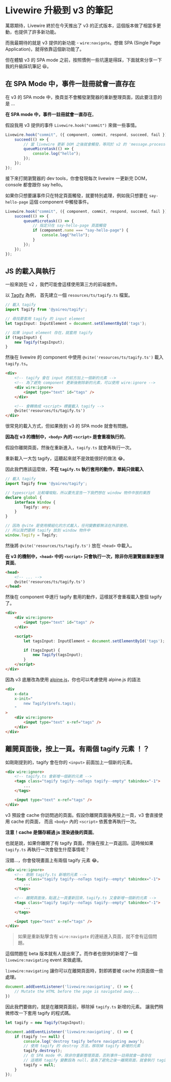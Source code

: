 # Livewire 升級到 v3 的筆記

萬眾期待，Livewire 終於在今天推出了 v3 的正式版本，這個版本做了相當多更動，也提供了許多新功能。

而我最期待的就是 v3 提供的新功能 - `wire:navigate`。想做 SPA (Single Page Application)，就得依靠這個新功能了。

但在體驗 v3 的 SPA mode 之前，按照慣例一些坑還是得踩，下面就來分享一下我的升級踩坑筆記 😆。

## 在 SPA Mode 中，事件一註冊就會一直存在

在 v3 的 SPA mode 中，換頁並不會觸發瀏覽器的重新整理頁面，因此要注意的是 ...

**在 SPA mode 中，事件一註冊就會一直存在**。

假設我用 v3 提供的事件 `Livewire.hook("commit")` 來做一些事情。

```js
Livewire.hook("commit", ({ component, commit, respond, succeed, fail }) => {
    succeed(() => {
        // 當 livewire 更新 DOM 之後就會觸發，等同於 v2 的 'message.processed' 事件
        queueMicrotask(() => {
            console.log("hello");
        });
    });
});
```

接下來打開瀏覽器的 dev tools，你會發現每次 livewire 一更新完 DOM，console 都會跟你 say hello。

如果你只想要讓事件只在特定頁面觸發，就要特別處理，例如我只想要在 `say-hello-page` 這個 component 中觸發事件。

```js
Livewire.hook("commit", ({ component, commit, respond, succeed, fail }) => {
    succeed(() => {
        queueMicrotask(() => {
            // 指定只在 say-hello-page 頁面觸發
            if (component.name === "say-hello-page") {
                console.log("hello");
            }
        });
    });
});
```

## JS 的載入與執行

一般來說在 v2 ，我們可能會這樣使用第三方的前端套件。

以 [Tagify](https://github.com/yairEO/tagify) 為例，
首先建立一個 `resources/ts/tagify.ts` 檔案。

```ts
// 載入 tagify
import Tagify from '@yaireo/tagify';

// 尋找要套用 tagify 的 input element
let tagsInput: InputElement = document.setElementById('tags');

// 如果 input element 存在，就套用 tagify
if (tagsInput) {
    new Tagify(tagsInput);
}
```

然後在 livewire 的 component 中使用 `@vite('resources/ts/tagify.ts')` 載入 `tagify.ts`。

```html
<div>
    <!-- tagify 會在 input 的前方加上一個新的元素 -->
    <!-- 為了避免 component 更新後刪除新的元素，可以使用 wire:ignore -->
    <div wire:ignore>
        <input type="text" id="tags" />
    </div>

    <!-- 會轉換成 <script> 標籤載入 tagify -->
    @vite('resources/ts/tagify.ts')
</div>
```

很常見的載入方式，但如果換到 v3 的 SPA mode 就會有問題。

**因為在 v3 的機制中，`<body>` 內的 `<script>` 是會重複執行的**。

假設你離開頁面，然後在重新進入，`tagify.ts` 就會再執行一次。

重新載入一大包 tagify，這聽起來就不是效能很好的做法 😂。

因此我們應該這麼做，**不在 `tagify.ts` 執行套用的動作，單純只做載入**

```ts
// 載入 tagify
import Tagify from '@yaireo/tagify';

// typescript 比較囉唆點，所以要先宣告一下我們想在 window 物件中放的東西
declare global {
    interface Window {
        Tagify: any;
    }
}

// 因為 @vite 是使用模組化的方式載入，任何變數都無法在外部使用。
// 所以我們要將 tagify 放到 window 物件中
window.Tagify = Tagify;
```

然後將 `@vite('resources/ts/tagify.ts')` 放在 `<head>` 中載入。

**在 v3 的機制中，`<head>` 中的 `<script>` 只會執行一次，除非你用瀏覽器重新整理頁面**。

```html
<head>
    <!-- ... -->
    @vite('resources/ts/tagify.ts')
</head>
```

然後在 component 中進行 tagify 套用的動作，這樣就不會重複載入整個 tagify 了。

```html
<div>
    <div wire:ignore>
        <input type="text" id="tags" />
    </div>

    <script>
        let tagsInput: InputElement = document.setElementById('tags');

        if (tagsInput) {
            new Tagify(tagsInput);
        }
    </script>
</div>
```

因為 v3 底層改為使用 [alpine.js](https://alpinejs.dev/)，你也可以考慮使用 alpine.js 的語法

```html
<div
    x-data
    x-init="
        new Tagify($refs.tags);
    "
>
    <div wire:ignore>
        <input type="text" x-ref="tags" />
    </div>
</div>
```

## 離開頁面後，按上一頁。有兩個 tagify 元素 ！？

如剛剛提到的，tagify 會在你的 `<input>` 前面加上一個新的元素。

```html
<div wire:ignore>
    <!-- tagify.ts 會新增一個新的元素 -->
    <tags class="tagify tagify--noTags tagify--empty" tabindex="-1">
        ...
    </tags>

    <input type="text" x-ref="tags" />
</div>
```

v3 預設會 cache 你訪問過的頁面。假設你離開頁面後再按上一頁，v3 會直接使用 cache 的頁面，
而且 `<body>` 內的 `<script>` 依舊會再執行一次。

**注意！cache 是儲存經過 js 渲染過後的頁面**。

也就是說，如果你離開了有 tagify 頁面，然後在按上一頁返回。這時候如果 `tagify.ts` 再執行一次會發生什麼事情呢？

沒錯...，你會發現畫面上有兩個 tagify 元素 😂。

```html
<div wire:ignore>
    <!-- 剛剛 tagify.ts 新增的元素 -->
    <tags class="tagify tagify--noTags tagify--empty" tabindex="-1">
        ...
    </tags>

    <!-- 離開頁面後，點選上一頁重新回來，tagify.ts 又會新增一個新的元素 -->
    <tags class="tagify tagify--noTags tagify--empty" tabindex="-1">
        ...
    </tags>

    <input type="text" x-ref="tags" />
</div>
```

> 如果是重新點擊含有 `wire:navigate` 的連結進入頁面，就不會有這個問題。

這個問題在 beta 版本就有人提出來了。而作者也很快的新增了一個 `livewire:navigating` event 來做處理。

`livewire:navigating` 讓你可以在離開頁面時，對即將要被 cache 的頁面做一些處理。

```js
document.addEventListener('livewire:navigating', () => {
    // Mutate the HTML before the page is navigated away...
})
```

因此我們要做的，就是在離開頁面前，移除掉 `tagify.ts` 新增的元素。
讓我們稍微修改一下套用 tagify 的程式碼。

```js
let tagify = new Tagify(tagsInput);

document.addEventListener('livewire:navigating', () => {
    if (tagify !== null) {
        console.log('destroy tagify before navigating away');
        // 使用 tagify 的 destroy 方法，移除掉 tagify 新增的元素
        tagify.destroy();
        // 在 SPA mode 中，除非你重新整理頁面，否則事件一註冊就會一直存在
        // 這裡將 tagify 變數設為 null，是為了避免之後一離開頁面，就會執行 tagify.destroy() 造成錯誤
        tagify = null;
    }
});
```

